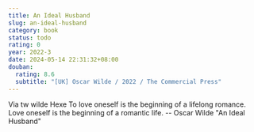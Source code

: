 ```yaml
---
title: An Ideal Husband
slug: an-ideal-husband
category: book
status: todo
rating: 0
year: 2022-3
date: 2024-05-14 22:31:32+08:00
douban:
  rating: 8.6
  subtitle: "[UK] Oscar Wilde / 2022 / The Commercial Press"
---
```


Via tw wilde Hexe To love oneself is the beginning of a lifelong romance. Love oneself is the beginning of a romantic life. -- Oscar Wilde "An Ideal Husband"
